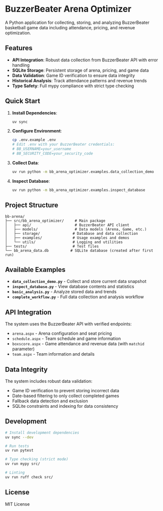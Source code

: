 # BuzzerBeater Arena Optimizer

A Python application for collecting, storing, and analyzing BuzzerBeater basketball game data including attendance, pricing, and revenue optimization.

## Features

- **API Integration**: Robust data collection from BuzzerBeater API with error handling
- **SQLite Storage**: Persistent storage of arena, pricing, and game data
- **Data Validation**: Game ID verification to ensure data integrity
- **Historical Analysis**: Track attendance patterns and revenue trends
- **Type Safety**: Full mypy compliance with strict type checking

## Quick Start

1. **Install Dependencies**:

   ```bash
   uv sync
   ```

2. **Configure Environment**:

   ```bash
   cp .env.example .env
   # Edit .env with your BuzzerBeater credentials:
   # BB_USERNAME=your_username
   # BB_SECURITY_CODE=your_security_code
   ```

3. **Collect Data**:

   ```bash
   uv run python -m bb_arena_optimizer.examples.data_collection_demo
   ```

4. **Inspect Database**:

   ```bash
   uv run python -m bb_arena_optimizer.examples.inspect_database
   ```

## Project Structure

```text
bb-arena/
├── src/bb_arena_optimizer/     # Main package
│   ├── api/                    # BuzzerBeater API client
│   ├── models/                 # Data models (Arena, Game, etc.)
│   ├── storage/               # Database and data collection
│   ├── examples/              # Usage examples and demos
│   └── utils/                 # Logging and utilities
├── tests/                     # Test files
└── bb_arena_data.db          # SQLite database (created after first run)
```

## Available Examples

- **`data_collection_demo.py`** - Collect and store current data snapshot
- **`inspect_database.py`** - View database contents and statistics  
- **`basic_analysis.py`** - Analyze stored data and trends
- **`complete_workflow.py`** - Full data collection and analysis workflow

## API Integration

The system uses the BuzzerBeater API with verified endpoints:

- `arena.aspx` - Arena configuration and seat pricing
- `schedule.aspx` - Team schedule and game information  
- `boxscore.aspx` - Game attendance and revenue data (with `matchid` parameter)
- `team.aspx` - Team information and details

## Data Integrity

The system includes robust data validation:

- Game ID verification to prevent storing incorrect data
- Date-based filtering to only collect completed games
- Fallback data detection and exclusion
- SQLite constraints and indexing for data consistency

## Development

```bash
# Install development dependencies
uv sync --dev

# Run tests
uv run pytest

# Type checking (strict mode)
uv run mypy src/

# Linting
uv run ruff check src/
```

## License

MIT License
